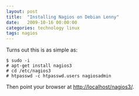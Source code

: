 ```yaml
---
layout: post
title:  "Installing Nagios on Debian Lenny"
date:   2009-10-16 00:00:00
categories: technology linux
tags: nagios
---
```


Turns out this is as simple as:

    $ sudo -i
    # apt-get install nagios3
    # cd /etc/nagios3
    # htpasswd -c htpasswd.users nagiosadmin

Then point your browser at [http://localhost/nagios3/](http://localhost/nagios3/).
